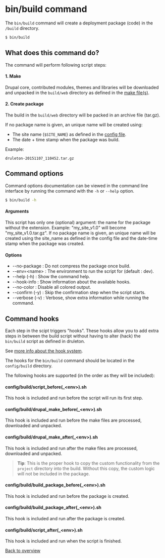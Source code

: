 # bin/build command
The `bin/build` command will create a deployment package (code) in the `/build`
directory.

```bash
$ bin/build
```



## What does this command do?
The command will perform following script steps:

#### 1. Make
Drupal core, contributed modules, themes and libraries will be downloaded and
unpacked in the `build/web` directory as defined in the
[make file(s)][link-config-make].

#### 2. Create package
The build in the `build/web` directory will be packed in an archive file
(tar.gz).

If no package name is given, an unique name will be created using:

- The site name (`$SITE_NAME`) as defined in the
  [config file][link-config-config].
- The date + time stamp when the package was build.

Example:

```
druleton-20151107_110452.tar.gz
```



## Command options
Command options documentation can be viewed in the command line interface by
running the command with the `-h` or `--help` option.

```bash
$ bin/build -h
```

#### Arguments
This script has only one (optional) argument: the name for the package without
the extension. Example: "my_site_v1.0" will become "my_site_v1.0.tar.gz".
If no package name is given, an unique name will be created using the site_name
as defined in the config file and the date-time stamp when the package was
created.

#### Options
- --no-package : Do not compress the package once build.
- --env=\<name\> : The environment to run the script for (default : dev).
- --help (-h) : Show the command help.
- --hook-info : Show information about the available hooks.
- --no-color : Disable all colored output.
- --confirm (-y) : Skip the confirmation step when the script starts.
- --verbose (-v) : Verbose, show extra information while running the command.



## Command hooks
Each step in the scipt triggers "hooks". These hooks allow you to add extra
steps in between the build script without having to alter (hack) the
`bin/build` script as defined in druleton.

See [more info about the hook system][link-hooks].

The hooks for the `bin/build` command should be located in the
`config/build` directory.

The following hooks are supported (in the order as they will be included):


#### config/build/script_before(_\<env\>).sh
This hook is included and run before the script will run its first step.

#### config/build/drupal_make_before(_\<env\>).sh
This hook is included and run before the make files are processed, downloaded
and unpacked.

#### config/build/drupal_make_after(_\<env\>).sh
This hook is included and run after the make files are processed, downloaded
and unpacked.

> **Tip**: This is the proper hook to copy the custom functionality from the
> `project` directory into the build. Without this copy, the custom logic will
> not be included in the package.

#### config/build/build_package_before(_\<env\>).sh
This hook is included and run before the package is created.

#### config/build/build_package_after(_\<env\>).sh
This hook is included and run after the package is created.

#### config/build/script_after(_\<env\>).sh
This hook is included and run when the script is finished.



[Back to overview][link-overview]



[link-config-config]: config-config.md
[link-config-make]: config-make.md
[link-hooks]: hooks.md

[link-overview]: README.md

